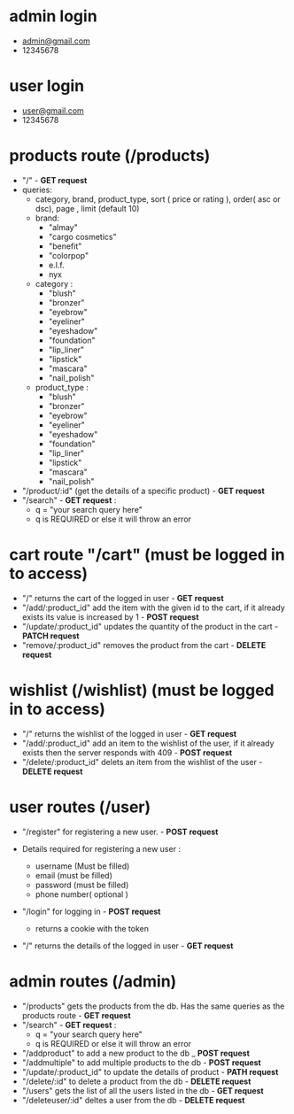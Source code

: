 # admin login 
  - admin@gmail.com
  - 12345678
# user login
  - user@gmail.com
  - 12345678
# products route (/products)
  - "/" - **GET request**
  - queries: 
    - category, brand, product_type, sort ( price or rating ), order( asc or dsc), page , limit (default 10)
    - brand:
      - "almay"
      - "cargo cosmetics"
      - "benefit"
      - "colorpop"
      - e.l.f.
      - nyx
    - category : 
      - "blush"
      - "bronzer"
      - "eyebrow"
      - "eyeliner"
      - "eyeshadow"
      - "foundation"
      - "lip_liner"
      - "lipstick"
      - "mascara"
      - "nail_polish"
    - product_type :
      - "blush"
      - "bronzer"
      - "eyebrow"
      - "eyeliner"
      - "eyeshadow"
      - "foundation"
      - "lip_liner"
      - "lipstick"
      - "mascara"
      - "nail_polish"
  -  "/product/:id" (get the details of a specific product) - **GET request**
  -  "/search" - **GET request** :
        - q = "your search query here" 
        - q is REQUIRED or else it will throw an error
        
        
# cart route "/cart" (must be logged in to access)
  - "/" returns the cart of the logged in user - **GET request**
  - "/add/:product_id" add the item with the given id to the cart, if it already exists its value is increased by 1 - **POST request**
  - "/update/:product_id" updates the quantity of the product in the cart - **PATCH request**
  - "remove/:product_id" removes the product from the cart - **DELETE request**



# wishlist (/wishlist) (must be logged in to access)
  - "/" returns the wishlist of the logged in user - **GET request**
  - "/add/:product_id" add an item to the wishlist of the user, if it already exists then the server responds with 409 - **POST request**
  - "/delete/:product_id" delets an item from the wishlist of the user - **DELETE request**
  
  
# user routes (/user)
  - "/register" for registering a new user. - **POST request**
  - Details required for registering a new user :
      - username (Must be filled)
      - email (must be filled)
      - password (must be filled)
      - phone number( optional )
        
  - "/login" for logging in - **POST request**
      - returns a cookie with the token
  - "/" returns the details of the logged in user - **GET request**
  
# admin routes (/admin)
  - "/products" gets the products from the db. Has the same queries as the products route - **GET request**
  - "/search" - **GET request** :
      - q = "your search query here" 
      - q is REQUIRED or else it will throw an error
  - "/addproduct" to add a new product to the db _ **POST request**
  - "/addmultiple" to add multiple products to the db - **POST request**
  - "/update/:product_id" to update the details of product - **PATH request**
  - "/delete/:id" to delete a product from the db - **DELETE request**
  - "/users" gets the list of all the users listed in the db - **GET request**
  - "/deleteuser/:id" deltes a user from the db - **DELETE request**
